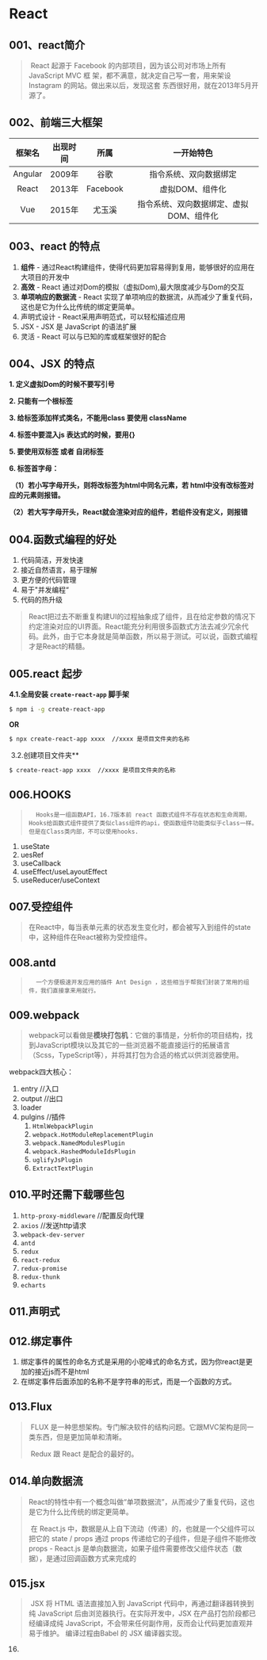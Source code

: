 # React

## 001、react简介

> ​			React 起源于 Facebook 的内部项目，因为该公司对市场上所有 JavaScript MVC 框 架，都不满意，就决定自己写一套，用来架设Instagram 的网站。做出来以后，发现这套 东西很好用，就在2013年5月开源了。

## 002、前端三大框架

| 框架名  | 出现时间 |   所属   |               一开始特色                |
| :-----: | :------: | :------: | :-------------------------------------: |
| Angular |  2009年  |   谷歌   |         指令系统、双向数据绑定          |
|  React  |  2013年  | Facebook |             虚拟DOM、组件化             |
|   Vue   |  2015年  |  尤玉溪  | 指令系统、双向数据绑定、虚拟DOM、组件化 |

## 003、react 的特点

1. **组件** - 通过React构建组件，使得代码更加容易得到复用，能够很好的应用在大项目的开发中 
2. **高效** - React 通过对Dom的模拟（虚拟Dom),最大限度减少与Dom的交互
6. **单项响应的数据流** - React 实现了单项响应的数据流，从而减少了重复代码，这也是它为什么比传统的绑定更简单。
4. 声明式设计 - React采用声明范式，可以轻松描述应用
5. JSX - JSX 是 JavaScript 的语法扩展
6. 灵活 - React 可以与已知的库或框架很好的配合

## 004、JSX 的特点

**1. 	定义虚拟Dom的时候不要写引号**

**2.	只能有一个根标签**

**3.	给标签添加样式类名，不能用class 要使用 className**

**4.	标签中要混入js 表达式的时候，要用{}**

**5.	要使用双标签 或者 自闭标签**

**6.	标签首字母：**

​	**（1）若小写字母开头，则将改标签为html中同名元素，若 html中没有改标签对应的元素则报错。**

​	**（2）若大写字母开头，React就会渲染对应的组件，若组件没有定义，则报错**

## 004.函数式编程的好处

1. 代码简洁，开发快速
2. 接近自然语言，易于理解
3. 更方便的代码管理
4. 易于"并发编程“
5. 代码的热升级

> ​		React把过去不断重复构建UI的过程抽象成了组件，且在给定参数的情况下约定渲染对应的UI界面。React能充分利用很多函数式方法去减少冗余代码。此外，由于它本身就是简单函数，所以易于测试。可以说，函数式编程才是React的精髓。

## 005.react 起步

**4.1.全局安装 `create-react-app` 脚手架**

```bash
$ npm i -g create-react-app
```

**OR**

```bash
$ npx create-react-app xxxx  //xxxx 是项目文件夹的名称
```



​	3.2.创建项目文件夹**

```bash
$ create-react-app xxxx  //xxxx 是项目文件夹的名称
```

## 006.HOOKS

>  		Hooks是一组函数API，16.7版本前 react 函数式组件不存在状态和生命周期，Hooks给函数式组件提供了类似class组件的api，使函数组件功能类似于class一样。但是在Class类内部，不可以使用hooks.

1. useState
2. uesRef
3. useCallback
4. useEffect/useLayoutEffect
5. useReducer/useContext

## 007.受控组件

> ​		在React中，每当表单元素的状态发生变化时，都会被写入到组件的state中，这种组件在React被称为受控组件。

## 008.antd

>  		一个方便极速开发应用的插件 Ant Design ，这些相当于帮我们封装了常用的组件，我们直接拿来用就行。

## 009.webpack

> ​		webpack可以看做是**模块打包机**：它做的事情是，分析你的项目结构，找到JavaScript模块以及其它的一些浏览器不能直接运行的拓展语言（Scss，TypeScript等），并将其打包为合适的格式以供浏览器使用。

webpack四大核心：

1. entry   //入口
2. output    //出口
3. loader    
4. pulgins    //插件
   1. `HtmlWebpackPlugin`
   2. `webpack.HotModuleReplacementPlugin`
   3. `webpack.NamedModulesPlugin`
   4. `webpack.HashedModuleIdsPlugin`
   5. `uglifyJsPlugin`
   6. `ExtractTextPlugin`

## 010.平时还需下载哪些包

1.  `http-proxy-middleware`  //配置反向代理
2.  `axios`   //发送http请求
3.  `webpack-dev-server`
4. `antd`
5. `redux`
6. `react-redux`
7. `redux-promise`
8. `redux-thunk`
9. `echarts`

## 011.声明式

## 012.绑定事件

1. 绑定事件的属性的命名方式是采用的小驼峰式的命名方式，因为你react是更加的接近js而不是html 
2. 在绑定事件后面添加的名称不是字符串的形式，而是一个函数的方式。

## 013.Flux

> ​		FLUX 是一种思想架构。专门解决软件的结构问题。它跟MVC架构是同一类东西，但是更加简单和清晰。
>
> ​		Redux  跟 React 是配合的最好的。

## 014.单向数据流

> ​		React的特性中有一个概念叫做“单项数据流”，从而减少了重复代码，这也是它为什么比传统的绑定更简单。
>
> ​		在 React.js 中，数据是从上自下流动（传递）的，也就是一个父组件可以把它的 state / props 通过 props 传递给它的子组件，但是子组件不能修改 props - React.js 是单向数据流，如果子组件需要修改父组件状态（数据），是通过回调函数方式来完成的

## 015.jsx

> ​		JSX 将 HTML 语法直接加入到 JavaScript 代码中，再通过翻译器转换到纯 JavaScript 后由浏览器执行。在实际开发中，JSX 在产品打包阶段都已经编译成纯 JavaScript，不会带来任何副作用，反而会让代码更加直观并易于维护。 编译过程由Babel 的 JSX 编译器实现。

016.